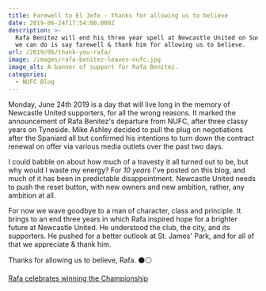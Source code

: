 ```yaml
---
title: Farewell to El Jefe - thanks for allowing us to believe
date: 2019-06-24T17:54:00.000Z
description: >-
  Rafa Benitez will end his three year spell at Newcastle United on Sunday. All
  we can do is say farewell & thank him for allowing us to believe.
url: /2019/06/thank-you-rafa/
image: /images/rafa-benitez-leaves-nufc.jpg
image_alt: A banner of support for Rafa Benitez.
categories:
  - NUFC Blog
---
```

Monday, June 24th 2019 is a day that will live long in the memory of Newcastle United supporters, for all the wrong reasons. It marked the announcement of Rafa Benitez's departure from NUFC, after three classy years on Tyneside. Mike Ashley decided to pull the plug on negotiations after the Spaniard all but confirmed his intentions to turn down the contract renewal on offer via various media outlets over the past two days.

I could babble on about how much of a travesty it all turned out to be, but why would I waste my energy? For *10 years* I've posted on this blog, and much of it has been in predictable disappointment. Newcastle United needs to push the reset button, with new owners and new ambition, rather, any ambition at all.

For now we wave goodbye to a man of character, class and principle. It brings to an end three years in which Rafa inspired hope for a brighter future at Newcastle United. He understood the club, the city, and its supporters. He pushed for a better outlook at St. James' Park, and for all of that we appreciate & thank him.

Thanks for allowing us to believe, Rafa. ⚫️⚪️

[Rafa celebrates winning the Championship](https://www.tynetime.com/assets/images/rafa-wins-championship-nufc.jpg)
